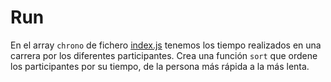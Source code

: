 # Run

En el array `chrono` de fichero [index.js](index.js) tenemos los tiempo realizados en una carrera por los diferentes participantes. Crea una función `sort` que ordene los participantes por su tiempo, de la persona más rápida a la más lenta.


